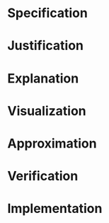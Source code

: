 # Specification
<!-- ## IOCE -->

# Justification
<!-- ## Purpose of Calling this Function -->

# Explanation
<!-- ## Clearly state relationship between Inputs and Outputs in Plain English -->

# Visualization
<!-- ## Whiteboard - draw plan that another engineer could understand. Use pictures and labels maybe sample data -->

<!-- select and copy image to clipboard -->
<!-- Use cmd + alt + v to paste (vsc paste image extn) -->

# Approximation
<!-- ## Pseudocode -->
<!-- Complete, without ambiguity, high level as possible, indented to show subordinate steps, translateable to one real line of code -->

# Verification
<!-- Use sample data to walk through pseudocode
Write one sanity test -->


# Implementation
<!-- Code! -->
